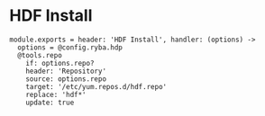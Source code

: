 
# HDF Install

    module.exports = header: 'HDF Install', handler: (options) ->
      options = @config.ryba.hdp
      @tools.repo
        if: options.repo?
        header: 'Repository'
        source: options.repo
        target: '/etc/yum.repos.d/hdf.repo'
        replace: 'hdf*'
        update: true
